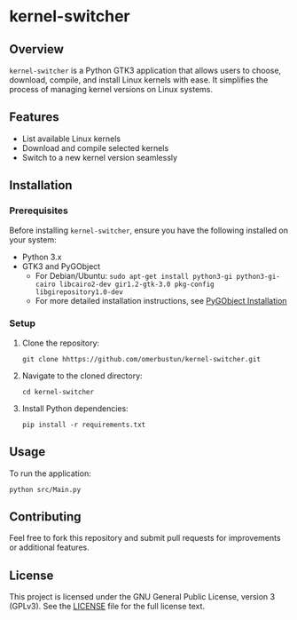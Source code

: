 # kernel-switcher

## Overview
`kernel-switcher` is a Python GTK3 application that allows users to choose, download, compile, and install Linux kernels with ease. It simplifies the process of managing kernel versions on Linux systems.

## Features
- List available Linux kernels
- Download and compile selected kernels
- Switch to a new kernel version seamlessly

## Installation

### Prerequisites
Before installing `kernel-switcher`, ensure you have the following installed on your system:
- Python 3.x
- GTK3 and PyGObject
  - For Debian/Ubuntu: `sudo apt-get install python3-gi python3-gi-cairo libcairo2-dev gir1.2-gtk-3.0 pkg-config libgirepository1.0-dev`
  - For more detailed installation instructions, see [PyGObject Installation](https://pygobject.readthedocs.io/en/latest/getting_started.html)

### Setup
1. Clone the repository:
   ```
   git clone hhttps://github.com/omerbustun/kernel-switcher.git
   ```
2. Navigate to the cloned directory:
   ```
   cd kernel-switcher
   ```
3. Install Python dependencies:
   ```
   pip install -r requirements.txt
   ```

## Usage
To run the application:
```
python src/Main.py
```

## Contributing
Feel free to fork this repository and submit pull requests for improvements or additional features.

## License
This project is licensed under the GNU General Public License, version 3 (GPLv3). See the [LICENSE](LICENSE) file for the full license text.